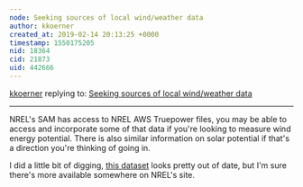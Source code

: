 ```yaml
---
node: Seeking sources of local wind/weather data
author: kkoerner
created_at: 2019-02-14 20:13:25 +0000
timestamp: 1550175205
nid: 18364
cid: 21873
uid: 442666
---
```




[kkoerner](../profile/kkoerner) replying to: [Seeking sources of local wind/weather data](../notes/warren/02-14-2019/seeking-sources-of-local-wind-weather-data)

----
 NREL's SAM has access to NREL AWS Truepower files, you may be able to access and incorporate some of that data if you're looking to measure wind energy potential. There is also similar information on solar potential if that's a direction you're thinking of going in. 

I did a little bit of digging, [this dataset](https://www.nrel.gov/grid/eastern-wind-data.html) looks pretty out of date, but I'm sure there's more available somewhere on NREL's site. 